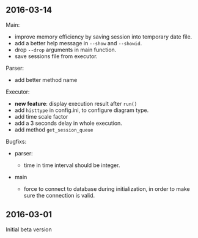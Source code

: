 ## 2016-03-14

Main:

- improve memory efficiency by saving session into temporary date file.
- add a better help message in `--show` and `--showid`.
- drop `--drop` arguments in main function.
- save sessions file from executor.

Parser:

- add better method name

Executor:

- **new feature**: display execution result after `run()`
- add `histtype` in config.ini, to configure diagram type.
- add time scale factor
- add a 3 seconds delay in whole execution.
- add method `get_session_queue`

Bugfixs:

- parser:

	* time in time interval should be integer. 
	
- main

	* force to connect to database during initialization, in order to make sure the connection is valid.



## 2016-03-01

Initial beta version